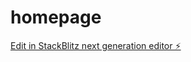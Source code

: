 # homepage

[Edit in StackBlitz next generation editor ⚡️](https://stackblitz.com/~/github.com/kkab42/homepage)
